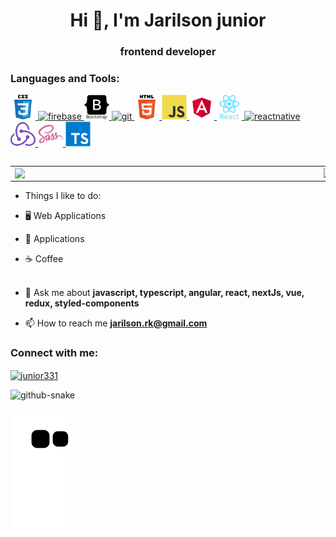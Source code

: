 

<h1 align="center">Hi 👋, I'm Jarilson junior</h1>
<h3 align="center">frontend developer</h3>

<h3 align="left">Languages and Tools:</h3>
  <p align="left"> <a href="https://www.w3schools.com/css/" target="_blank"> <img src="https://raw.githubusercontent.com/devicons/devicon/master/icons/css3/css3-original-wordmark.svg" alt="css3" width="40" height="40"/> </a>
  <a href="https://firebase.google.com/" target="_blank"> <img src="https://www.vectorlogo.zone/logos/firebase/firebase-icon.svg" alt="firebase" width="40" height="40"/> </a> <a href="https://getbootstrap.com" target="_blank"> <img src="https://raw.githubusercontent.com/devicons/devicon/master/icons/bootstrap/bootstrap-plain-wordmark.svg" alt="bootstrap" width="40" height="40"/> </a> <a href="https://git-scm.com/" target="_blank"> <img src="https://www.vectorlogo.zone/logos/git-scm/git-scm-icon.svg" alt="git" width="40" height="40"/> </a>  <a href="https://www.w3.org/html/" target="_blank"> <img src="https://raw.githubusercontent.com/devicons/devicon/master/icons/html5/html5-original-wordmark.svg" alt="html5" width="40" height="40"/> </a> <a href="https://developer.mozilla.org/en-US/docs/Web/JavaScript" target="_blank"> <img src="https://raw.githubusercontent.com/devicons/devicon/master/icons/javascript/javascript-original.svg" alt="javascript" width="40" height="40"/> </a> <a href="https://angular.io/guide/what-is-angular" target="_blank"> <img src="https://raw.githubusercontent.com/github/explore/80688e429a7d4ef2fca1e82350fe8e3517d3494d/topics/angular/angular.png" alt="react" width="40" height="40"/> </a> <a href="https://reactjs.org/" target="_blank"> <img src="https://raw.githubusercontent.com/devicons/devicon/master/icons/react/react-original-wordmark.svg" alt="react" width="40" height="40"/> </a> <a href="https://reactnative.dev/" target="_blank"> <img src="https://reactnative.dev/img/header_logo.svg" alt="reactnative" width="40" height="40"/> </a> <a href="https://redux.js.org" target="_blank"> <img src="https://raw.githubusercontent.com/devicons/devicon/master/icons/redux/redux-original.svg" alt="redux" width="40" height="40"/> </a> <a href="https://sass-lang.com" target="_blank"> <img src="https://raw.githubusercontent.com/devicons/devicon/master/icons/sass/sass-original.svg" alt="sass" width="40" height="40"/> </a> <a href="https://www.typescriptlang.org/" target="_blank"> <img src="https://raw.githubusercontent.com/devicons/devicon/master/icons/typescript/typescript-original.svg" alt="typescript" width="40" height="40"/> </a> </p>

<center>
     <table align="left">
      <tr>
          <td>
              <img width="480px" align="left" src="https://github-readme-stats.vercel.app/api?username=junior331&count_private=true&hide_border=true" />
          </td>
          <td>
              <img width="400px" align="left" src="https://github-readme-stats.vercel.app/api/top-langs/?username=junior331&layout=compact&hide_border=true" alt="junior331" />                   </td>
      </tr>  
    </table>
</center>

- Things I like to do:
- 🖥 Web Applications
- 📱 Applications
- :coffee: Coffee
<br></br>
- 💬 Ask me about **javascript, typescript, angular, react, nextJs, vue, redux, styled-components**

- 📫 How to reach me **jarilson.rk@gmail.com**
<p align="left">
<h3 align="left">Connect with me:</h3>
<a href="https://www.linkedin.com/in/jarilson-reis-b624a3172/" target="blank"><img align="center" src="https://cdn.jsdelivr.net/npm/simple-icons@3.0.1/icons/linkedin.svg" alt="junior331" height="30" width="40" /></a>
</p>
<picture>
  <source media="(prefers-color-scheme: dark)" srcset="github-snake-dark.svg" />
  <source media="(prefers-color-scheme: light)" srcset="github-snake.svg" />
  <img alt="github-snake" src="github-snake.svg" />
</picture>

![Junior331 snake gif](https://github.com/Junior331/Junior331/blob/output/github-contribution-grid-snake.svg)
<!--
**jarilsonjunior/jarilsonjunior** is a ✨ _special_ ✨ repository because its `README.md` (this file) appears on your GitHub profile.
Here are some ideas to get you started:
- 🔭 I’m currently working on ...
- 🌱 I’m currently learning ...
- 👯 I’m looking to collaborate on ...
- 🤔 I’m looking for help with ...
- 💬 Ask me about ...
- 📫 How to reach me: ...
- 😄 Pronouns: ...
- ⚡ Fun fact: ...
-->


